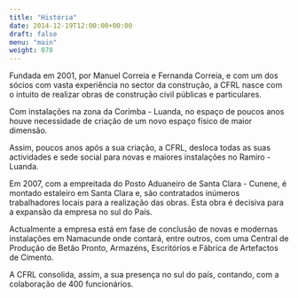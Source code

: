 ```yaml
---
title: "História"
date: 2014-12-19T12:00:00+00:00
draft: false
menu: "main"
weight: 070
---
```


Fundada em 2001, por Manuel Correia e Fernanda Correia, e com um dos sócios com vasta experiência no sector da construção, a CFRL nasce com o intuito de realizar obras de construção civil públicas e particulares.

Com instalações na zona da Corimba - Luanda, no espaço de poucos anos houve necessidade de criação de um novo espaço físico de maior dimensão.

Assim, poucos anos após a sua criação, a CFRL, desloca todas as suas actividades e sede social para novas e maiores instalações no Ramiro - Luanda.

Em 2007, com a empreitada do Posto Aduaneiro de Santa Clara - Cunene, é montado estaleiro em Santa Clara e, são contratados inúmeros trabalhadores locais para a realização das obras. Esta obra é decisiva para a expansão da empresa no sul do País.

Actualmente a empresa está em fase de conclusão de novas e modernas instalações em Namacunde onde contará, entre outros, com uma Central de Produção de Betão Pronto, Armazéns, Escritórios e Fábrica de Artefactos de Cimento.

A CFRL consolida, assim, a sua presença no sul do país, contando, com a colaboração de 400 funcionários.